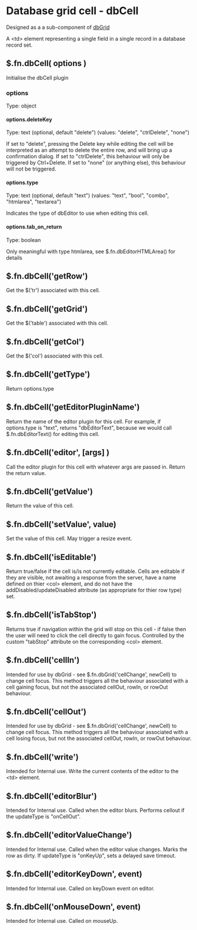 # Database grid cell - dbCell
Designed as a a sub-component of [dbGrid](dbGrid.md)

A \<td\> element representing a single field in a single record in a database record set.

## $.fn.dbCell( options )
Initialise the dbCell plugin

### options
Type: object

#### options.deleteKey
Type: text (optional, default "delete") (values: "delete", "ctrlDelete", "none")

If set to "delete", pressing the Delete key while editing the cell will be interpreted as an attempt to delete the entire
row, and will bring up a confirmation dialog. If set to "ctrlDelete", this behaviour will only be triggered by Ctrl+Delete.
If set to "none" (or anything else), this behaviour will not be triggered.

#### options.type
Type: text (optional, default "text") (values: "text", "bool", "combo", "htmlarea", "textarea")

Indicates the type of dbEditor to use when editing this cell.

#### options.tab_on_return
Type: boolean

Only meaningful with type htmlarea, see $.fn.dbEditorHTMLArea() for details

## $.fn.dbCell('getRow')
Get the $('tr') associated with this cell.

## $.fn.dbCell('getGrid')
Get the $('table') associated with this cell.

## $.fn.dbCell('getCol')
Get the $('col') associated with this cell.

## $.fn.dbCell('getType')
Return options.type

## $.fn.dbCell('getEditorPluginName')
Return the name of the editor plugin for this cell. For example, if options.type is "text", returns "dbEditorText",
because we would call $.fn.dbEditorText() for editing this cell.

## $.fn.dbCell('editor', [args] )
Call the editor plugin for this cell with whatever args are passed in. Return the return value.

## $.fn.dbCell('getValue')
Return the value of this cell.

## $.fn.dbCell('setValue', value)
Set the value of this cell. May trigger a resize event.

## $.fn.dbCell('isEditable')
Return true/false if the cell is/is not currently editable. Cells are editable if they are visible, not awaiting a
response from the server, have a name defined on thier \<col\> element, and do not have the addDisabled/updateDisabled
attribute (as appropriate for thier row type) set.

## $.fn.dbCell('isTabStop')
Returns true if navigation within the grid will stop on this cell - if false then the user will need to click the cell
directly to gain focus. Controlled by the custom "tabStop" attribute on the corresponding \<col\> element.

## $.fn.dbCell('cellIn')
Intended for use by dbGrid - see $.fn.dbGrid('cellChange', newCell) to change cell focus. This method triggers all the
behaviour associated with a cell gaining focus, but not the associated cellOut, rowIn, or rowOut behaviour.

## $.fn.dbCell('cellOut')
Intended for use by dbGrid - see $.fn.dbGrid('cellChange', newCell) to change cell focus. This method triggers all the
behaviour associated with a cell losing focus, but not the associated cellOut, rowIn, or rowOut behaviour.

## $.fn.dbCell('write')
Intended for Internal use. Write the current contents of the editor to the \<td\> element.

## $.fn.dbCell('editorBlur')
Intended for Internal use. Called when the editor blurs. Performs cellout if the updateType is "onCellOut".

## $.fn.dbCell('editorValueChange')
Intended for Internal use. Called when the editor value changes. Marks the row as dirty. If updateType is "onKeyUp", sets a delayed save timeout.

## $.fn.dbCell('editorKeyDown', event)
Intended for Internal use. Called on keyDown event on editor.

## $.fn.dbCell('onMouseDown', event)
Intended for Internal use. Called on mouseUp.
